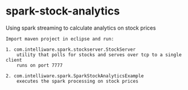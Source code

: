 # spark-stock-analytics

Using spark streaming to calculate analytics on stock prices


	Import maven project in eclipse and run:

	1. com.intelliware.spark.stockserver.StockServer 
		utility that polls for stocks and serves over tcp to a single client
		runs on port 7777
		
	2. com.intelliware.spark.SparkStockAnalyticsExample
		executes the spark processing on stock prices
